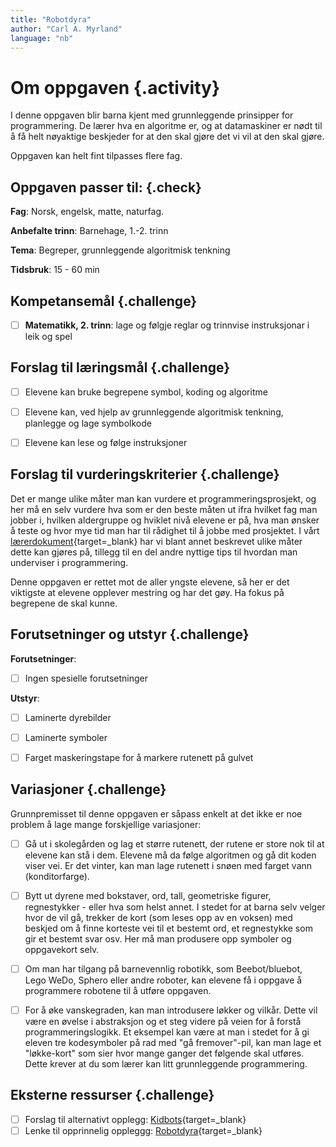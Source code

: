 ```yaml
---
title: "Robotdyra"
author: "Carl A. Myrland"
language: "nb"
---
```


# Om oppgaven {.activity}

I denne oppgaven blir barna kjent med grunnleggende prinsipper for programmering. De lærer hva en algoritme er, og at datamaskiner er nødt til å få helt nøyaktige beskjeder for at den skal gjøre det vi vil at den skal gjøre.

Oppgaven kan helt fint tilpasses flere fag.

## Oppgaven passer til: {.check}

 __Fag__: Norsk, engelsk, matte, naturfag.

__Anbefalte trinn__: Barnehage, 1.-2. trinn

__Tema__: Begreper, grunnleggende algoritmisk tenkning

__Tidsbruk__: 15 - 60 min

## Kompetansemål {.challenge}

- [ ] __Matematikk, 2. trinn__: lage og følgje reglar og trinnvise instruksjonar i leik og spel

## Forslag til læringsmål {.challenge}

- [ ] Elevene kan bruke begrepene symbol, koding og algoritme

- [ ] Elevene kan, ved hjelp av grunnleggende algoritmisk tenkning, planlegge og lage symbolkode

- [ ] Elevene kan lese og følge instruksjoner

## Forslag til vurderingskriterier {.challenge}

Det er mange ulike måter man kan vurdere et programmeringsprosjekt, og her må en selv vurdere hva som er den beste måten ut ifra hvilket fag man jobber i, hvilken aldergruppe og hviklet nivå elevene er på, hva man ønsker å teste og hvor mye tid man har til rådighet til å jobbe med prosjektet. I vårt [lærerdokument](https://github.com/kodeklubben/oppgaver/wiki/Hvordan-bruke-en-l%C3%A6rerveiledning){target=_blank} har vi blant annet beskrevet ulike måter dette kan gjøres på, tillegg til en del andre nyttige tips til hvordan man underviser i programmering.

Denne oppgaven er rettet mot de aller yngste elevene, så her er det viktigste at elevene opplever mestring og har det gøy. Ha fokus på begrepene de skal kunne.

## Forutsetninger og utstyr {.challenge}

__Forutsetninger__:
- [ ] Ingen spesielle forutsetninger

__Utstyr__:
- [ ] Laminerte dyrebilder
- [ ] Laminerte symboler
- [ ] Farget maskeringstape for å markere rutenett på gulvet


## Variasjoner {.challenge}

Grunnpremisset til denne oppgaven er såpass enkelt at det ikke er noe problem å lage mange forskjellige variasjoner:
- [ ] Gå ut i skolegården og lag et større rutenett, der rutene er store nok til at elevene kan stå i dem. Elevene må da følge algoritmen og gå dit koden viser vei. Er det vinter, kan man lage rutenett i snøen med farget vann (konditorfarge).
- [ ] Bytt ut dyrene med bokstaver, ord, tall, geometriske figurer, regnestykker - eller hva som helst annet. I stedet for at barna selv velger hvor de vil gå, trekker de kort (som leses opp av en voksen) med beskjed om å finne korteste vei til et bestemt ord, et regnestykke som gir et bestemt svar osv. Her må man produsere opp symboler og oppgavekort selv.
- [ ] Om man har tilgang på barnevennlig robotikk, som Beebot/bluebot, Lego WeDo, Sphero eller andre roboter, kan elevene få i oppgave å programmere robotene til å utføre oppgaven.

- [ ] For å øke vanskegraden, kan man introdusere løkker og vilkår. Dette vil være en øvelse i abstraksjon og et steg videre på veien for å forstå programmeringslogikk. Et eksempel kan være at man i stedet for å gi eleven tre kodesymboler på rad med "gå fremover"-pil, kan man lage et "løkke-kort" som sier hvor mange ganger det følgende skal utføres. Dette krever at du som lærer kan litt grunnleggende programmering.

## Eksterne ressurser {.challenge}

- [ ] Forslag til alternativt opplegg: [Kidbots](https://csunplugged.org/en/at-home/kidbots){target=_blank}
- [ ] Lenke til opprinnelig oppleggg: [Robotdyra](http://iktipraksis.spillpedagogene.no/iktipraksis.iktsenteret.no/content/robotdyra-koding-uten-digital-enhet.html){target=_blank}
